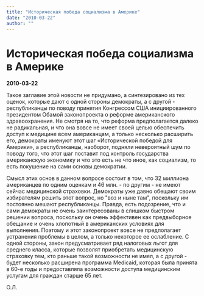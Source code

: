 ```yaml
---
title: "Историческая победа социализма в Америке"
date: "2010-03-22"
author: ""
---
```


# Историческая победа социализма в Америке

**2010-03-22** 

Такое заглавие этой новости не придумано, а синтезировано из тех оценок, которые дают с одной стороны демократы, а с другой - республиканцы по поводу принятия Конгрессом США инициированного президентом Обамой законопроекта о реформе американского здравоохранения. Не смотря на то, что реформа предполагается далеко не радикальная, и что она вовсе не имеет своей целью обеспечить доступ к медицине всем американцам, а только несколько расширить его, демократы именуют этот шаг «Исторической победой для Америки», а республиканцы, наоборот, подняли невероятный шум по поводу того, что этот шаг поставит под контроль государства американскую экономику и что это есть не что иное, как социализм, то есть покушение на сами основы демократии.

Смысл этих основ в данном вопросе состоит в том, что 32 миллиона американцев по одним оценкам и 46 млн. - по другим - не имеют сейчас медицинской страховки. Демократы уже давно обещают своим избирателям решить этот вопрос, но "воз и ныне там", поскольку им постоянно мешают республиканцы. Правда, есть подозрение, что и сами демократы не очень заинтересованы в слишком быстром решении вопроса, поскольку он очень эффективен как предвыборное обещание и очень хлопотный в американских условиях для выполнения. Поэтому и этот законопроект вовсе не предполагает устранения проблемы в целом, а только некоторое ее ослабление. С одной стороны, закон предусматривает ряд налоговых льгот для среднего класса, которые позволят приобретать медицинскую страховку тем, кто раньше такой возможности не имел, а с другой - будет несколько расширена программа Medicaid, которая была принята в 60-е годы и предоставляла возможности доступа медицинским услугам для граждан старше 65 лет.

О.Л.